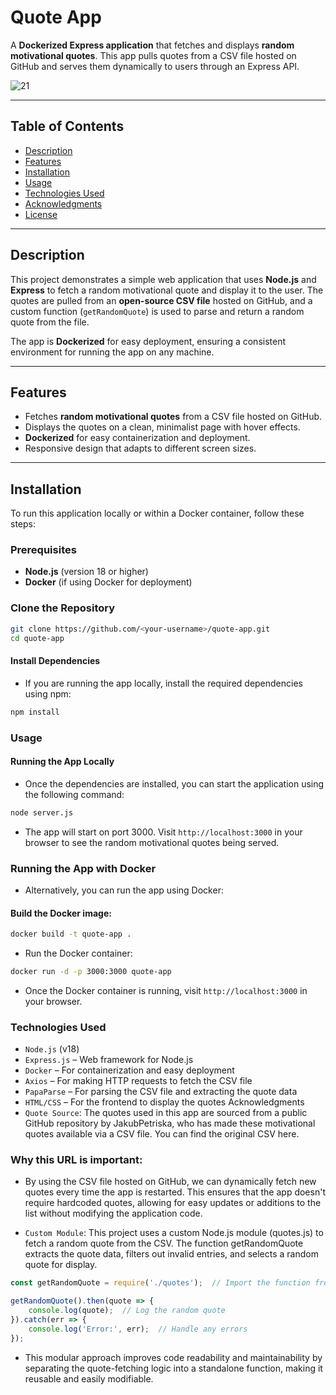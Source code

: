 # Quote App

A **Dockerized Express application** that fetches and displays **random motivational quotes**. This app pulls quotes from a CSV file hosted on GitHub and serves them dynamically to users through an Express API.

![21](https://github.com/user-attachments/assets/f7c2023c-9879-4371-8432-e6a0ac09a671)

---

## Table of Contents

- [Description](#description)
- [Features](#features)
- [Installation](#installation)
- [Usage](#usage)
- [Technologies Used](#technologies-used)
- [Acknowledgments](#acknowledgments)
- [License](#license)

---

## Description

This project demonstrates a simple web application that uses **Node.js** and **Express** to fetch a random motivational quote and display it to the user. The quotes are pulled from an **open-source CSV file** hosted on GitHub, and a custom function (`getRandomQuote`) is used to parse and return a random quote from the file.

The app is **Dockerized** for easy deployment, ensuring a consistent environment for running the app on any machine.

---

## Features

- Fetches **random motivational quotes** from a CSV file hosted on GitHub.
- Displays the quotes on a clean, minimalist page with hover effects.
- **Dockerized** for easy containerization and deployment.
- Responsive design that adapts to different screen sizes.

---

## Installation

To run this application locally or within a Docker container, follow these steps:

### Prerequisites

- **Node.js** (version 18 or higher)
- **Docker** (if using Docker for deployment)

### Clone the Repository

```bash
git clone https://github.com/<your-username>/quote-app.git
cd quote-app
```
#### Install Dependencies
- If you are running the app locally, install the required dependencies using npm:

```bash
npm install
```
### Usage
#### Running the App Locally
- Once the dependencies are installed, you can start the application using the following command:

```bash
node server.js
```
- The app will start on port 3000. Visit `http://localhost:3000` in your browser to see the random motivational quotes being served.

### Running the App with Docker
- Alternatively, you can run the app using Docker:

#### Build the Docker image:

```bash
docker build -t quote-app .
```
- Run the Docker container:

```bash
docker run -d -p 3000:3000 quote-app
```
- Once the Docker container is running, visit `http://localhost:3000` in your browser.

### Technologies Used
- `Node.js` (v18)
- `Express.js` – Web framework for Node.js
- `Docker` – For containerization and easy deployment
- `Axios` – For making HTTP requests to fetch the CSV file
- `PapaParse` – For parsing the CSV file and extracting the quote data
- `HTML/CSS` – For the frontend to display the quotes
Acknowledgments
- `Quote Source`: The quotes used in this app are sourced from a public GitHub repository by JakubPetriska, who has made these motivational quotes available via a CSV file. You can find the original CSV here.

### Why this URL is important:
- By using the CSV file hosted on GitHub, we can dynamically fetch new quotes every time the app is restarted. This ensures that the app doesn't require hardcoded quotes, allowing for easy updates or additions to the list without modifying the application code.

- `Custom Module`: This project uses a custom Node.js module (quotes.js) to fetch a random quote from the CSV. The function getRandomQuote extracts the quote data, filters out invalid entries, and selects a random quote for display.

```javascript
const getRandomQuote = require('./quotes');  // Import the function from quotes.js

getRandomQuote().then(quote => {
    console.log(quote);  // Log the random quote
}).catch(err => {
    console.log('Error:', err);  // Handle any errors
});
```
- This modular approach improves code readability and maintainability by separating the quote-fetching logic into a standalone function, making it reusable and easily modifiable.

